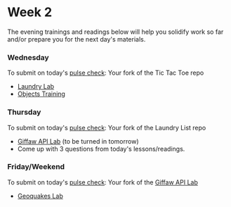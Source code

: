 # Week 2

The evening trainings and readings below will help you solidify work so far and/or prepare you for the next day's materials.
### Wednesday
To submit on today's [pulse check](https://docs.google.com/forms/d/e/1FAIpQLSe7KpquxAEpvf5gCdfEbt4RIFbmkiTKL8i_-P_9bcvG5zxnQQ/viewform): Your fork of the Tic Tac Toe repo


* [Laundry Lab](https://github.com/SF-WDI-LABS/laundry-lab)
* [Objects Training](https://github.com/SF-WDI-LABS/js-objects-training)

### Thursday
To submit on today's [pulse check](https://docs.google.com/forms/d/e/1FAIpQLSe7KpquxAEpvf5gCdfEbt4RIFbmkiTKL8i_-P_9bcvG5zxnQQ/viewform): Your fork of the Laundry List repo

* [Giffaw API Lab](https://github.com/SF-WDI-LABS/giffaw) (to be turned in tomorrow)
* Come up with 3 questions from today's lessons/readings.


### Friday/Weekend
To submit on today's [pulse check](https://docs.google.com/forms/d/e/1FAIpQLSe7KpquxAEpvf5gCdfEbt4RIFbmkiTKL8i_-P_9bcvG5zxnQQ/viewform): Your fork of the [Giffaw API Lab](https://github.com/SF-WDI-LABS/giffaw)

* [Geoquakes Lab](https://github.com/SF-WDI-LABS/geoquakes)

